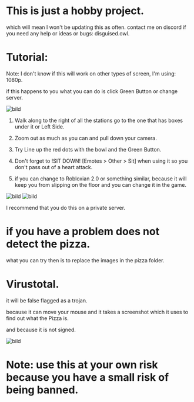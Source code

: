 # This is just a hobby project.
which will mean I won't be updating this as often.
contact me on discord if you need any help or ideas or bugs: disguised.owl.

# Tutorial:
Note: I don't know if this will work on other types of screen, I'm using: 1080p.

if this happens to you what you can do is click Green Button or change server.

![bild](https://github.com/DisguisedOwI/Pizza-Bakery-Fram-Bot/assets/92737576/2f0c7c75-668a-4821-98f8-84c52d9da324)

1. Walk along to the right of all the stations go to the one that has boxes under it or Left Side.

2. Zoom out as much as you can and pull down your camera.

3. Try Line up the red dots with the bowl and the Green Button.

4. Don't forget to !SIT DOWN! [Emotes > Other > Sit] when using it so you don't pass out of a heart attack.
5. if you can change to Robloxian 2.0 or something similar, because it will keep you from slipping on the floor and you can change it in the game.

![bild](https://github.com/user-attachments/assets/d1390a83-022b-4892-ae17-9cef1d744c62)
![bild](https://github.com/user-attachments/assets/448561af-73a1-43a7-8bff-b47a788be64c)

I recommend that you do this on a private server.

# if you have a problem does not detect the pizza.
what you can try then is to replace the images in the pizza folder.

# Virustotal.
it will be false flagged as a trojan.

because it can move your mouse and it takes a screenshot which it uses to find out what the Pizza is.

and because it is not signed.

![bild](https://github.com/DisguisedOwI/Pizza-Bakery-Fram-Bot/assets/92737576/a543b69d-a17d-4d07-9f8c-fef89087066a)


# Note: use this at your own risk because you have a small risk of being banned.
